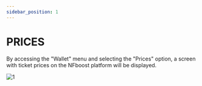```yaml
---
sidebar_position: 1
---
```


# PRICES

By accessing the "Wallet" menu and selecting the "Prices" option, a screen with ticket prices on the NFboost platform will be displayed.

![1](/imagens/preçoticket.png)
